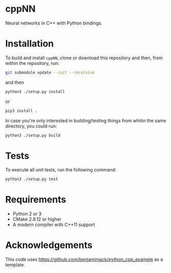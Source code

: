 # cppNN

Neural networks in C++ with Python bindings.

# Installation

To build and install `cppNN`, clone or download this repository and then, from within the repository, run:

```bash
git submodule update --init --recursive
```

and then


```bash
python3 ./setup.py install
```

or

```bash
pip3 install .
```

In case you're only interested in building/testing things from whitin the same directory, you could run:

```bash
python3 ./setup.py build
```

# Tests

To execute all unit tests, run the following command:

```bash
python3 ./setup.py test
```

# Requirements

- Python 2 or 3
- CMake 2.8.12 or higher
- A modern compiler with C++11 support

# Acknowledgements

This code uses https://github.com/benjaminjack/python_cpp_example as a template.

